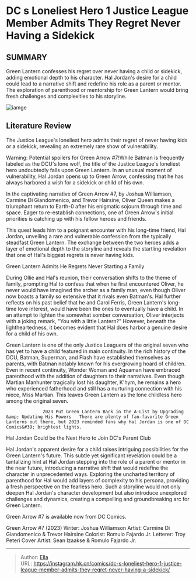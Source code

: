 # DC s Loneliest Hero 1 Justice League Member Admits They Regret Never Having a Sidekick


## SUMMARY 



  Green Lantern confesses his regret over never having a child or sidekick, adding emotional depth to his character.   Hal Jordan&#39;s desire for a child could lead to a narrative shift and redefine his role as a parent or mentor.   The exploration of parenthood or mentorship for Green Lantern would bring fresh challenges and complexities to his storyline.  

![iamge](https://static1.srcdn.com/wordpress/wp-content/uploads/Aquaman-Justice-League.jpg)

## Literature Review

The Justice League&#39;s loneliest hero admits their regret of never having kids or a sidekick, revealing an extremely rare show of vulnerability.




Warning: Potential spoilers for Green Arrow #7!While Batman is frequently labeled as the DCU&#39;s lone wolf, the title of the Justice League&#39;s loneliest hero undoubtedly falls upon Green Lantern. In an unusual moment of vulnerability, Hal Jordan opens up to Green Arrow, confessing that he has always harbored a wish for a sidekick or child of his own.




In the captivating narrative of Green Arrow #7, by Joshua Williamson, Carmine Di Giandomenico, and Trevor Hairsine, Oliver Queen makes a triumphant return to Earth-0 after his enigmatic sojourn through time and space. Eager to re-establish connections, one of Green Arrow&#39;s initial priorities is catching up with his fellow heroes and friends.

          

This quest leads him to a poignant encounter with his long-time friend, Hal Jordan, unveiling a rare and vulnerable confession from the typically steadfast Green Lantern. The exchange between the two heroes adds a layer of emotional depth to the storyline and reveals the startling revelation that one of Hal&#39;s biggest regrets is never having kids.


 Green Lantern Admits He Regrets Never Starting a Family 


          




During Ollie and Hal&#39;s reunion, their conversation shifts to the theme of family, prompting Hal to confess that when he first encountered Oliver, he never would have imagined the archer as a family man, even though Oliver now boasts a family so extensive that it rivals even Batman&#39;s. Hal further reflects on his past belief that he and Carol Ferris, Green Lantern&#39;s long-time love interest, would have been the ones to eventually have a child. In an attempt to lighten the somewhat somber conversation, Oliver interjects with a joking remark, &#34;You with a little Lantern?&#34; However, beneath the lightheartedness, it becomes evident that Hal does harbor a genuine desire for a child of his own.

Green Lantern is one of the only Justice Leaguers of the original seven who has yet to have a child featured in main continuity. In the rich history of the DCU, Batman, Superman, and Flash have established themselves as parents, with Batman notably known for his evergrowing hoard of children. Even in recent continuity, Wonder Woman and Aquaman have embraced parenthood with the addition of daughters to their narratives. Even though Martian Manhunter tragically lost his daughter, K&#39;hym, he remains a hero who experienced fatherhood and still has a nurturing connection with his niece, Miss Martian. This leaves Green Lantern as the lone childless hero among the original seven.




                  2023 Put Green Lantern Back in the A-List by Upgrading &amp; Updating His Powers   There are plenty of fan-favorite Green Lanterns out there, but 2023 reminded fans why Hal Jordan is one of DC Comics&#39; brightest lights.   



 Hal Jordan Could be the Next Hero to Join DC&#39;s Parent Club 
          

Hal Jordan&#39;s apparent desire for a child raises intriguing possibilities for the Green Lantern&#39;s future. This subtle yet significant revelation could be a tantalizing hint at Hal Jordan stepping into the role of a parent or mentor in the near future, introducing a narrative shift that would redefine the character in unprecedented ways. Exploring the uncharted territory of parenthood for Hal would add layers of complexity to his persona, providing a fresh perspective on the fearless hero. Such a storyline would not only deepen Hal Jordan&#39;s character development but also introduce unexplored challenges and dynamics, creating a compelling and groundbreaking arc for Green Lantern.




Green Arrow #7 is available now from DC Comics.

 Green Arrow #7 (2023)                  Writer: Joshua Williamson   Artist: Carmine Di Giandomenico &amp; Trevor Hairsine   Colorist: Romulo Fajardo Jr.   Letterer: Troy Peteri   Cover Artist: Sean Izaakse &amp; Romulo Fajardo Jr.      




---

> Author: [Ella](https://instagram.hk.cn/)  
> URL: https://instagram.hk.cn/comics/dc-s-loneliest-hero-1-justice-league-member-admits-they-regret-never-having-a-sidekick/  

